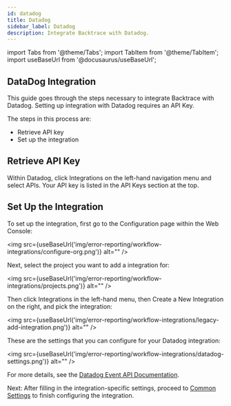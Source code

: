 ```yaml
---
id: datadog
title: Datadog
sidebar_label: Datadog
description: Integrate Backtrace with Datadog.
---
```

import Tabs from '@theme/Tabs';
import TabItem from '@theme/TabItem';
import useBaseUrl from '@docusaurus/useBaseUrl';

## DataDog Integration
This guide goes through the steps necessary to integrate Backtrace with Datadog. Setting up integration with Datadog requires an API Key.

The steps in this process are:
- Retrieve API key
- Set up the integration

## Retrieve API Key
Within Datadog, click Integrations on the left-hand navigation menu and select APIs. Your API key is listed in the API Keys section at the top.

## Set Up the Integration
To set up the integration, first go to the Configuration page within the Web Console:

<img src={useBaseUrl('img/error-reporting/workflow-integrations/configure-org.png')} alt="" />

Next, select the project you want to add a integration for:

<img src={useBaseUrl('img/error-reporting/workflow-integrations/projects.png')} alt="" />

Then click Integrations in the left-hand menu, then Create a New Integration on the right, and pick the integration:

<img src={useBaseUrl('img/error-reporting/workflow-integrations/legacy-add-integration.png')} alt="" />

These are the settings that you can configure for your Datadog integration:

<img src={useBaseUrl('img/error-reporting/workflow-integrations/datadog-settings.png')} alt="" />

For more details, see the [Datadog Event API Documentation](https://docs.datadoghq.com/api/latest/events/).

Next: After filling in the integration-specific settings, proceed to [Common Settings](/error-reporting/workflow-integrations/common-settings) to finish configuring the integration.
